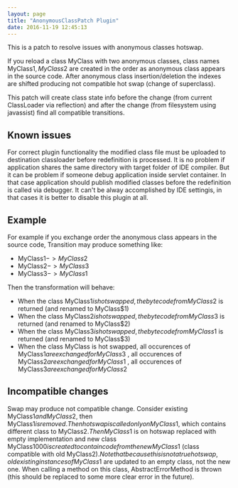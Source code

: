 ```yaml
---
layout: page
title: "AnonymousClassPatch Plugin"
date: 2016-11-19 12:45:13
---
```

This is a patch to resolve issues with anonymous classes hotswap.

If you reload a class MyClass with two anonymous classes, class names MyClass$1, MyClass$2 are created
in the order as anonymous class appears in the source code.
After anonymous class insertion/deletion the indexes are shifted producing not compatible hot swap
(change of superclass).

This patch will create class state info before the change (from current ClassLoader via reflection) and
after the change (from filesystem using javassist) find all compatible transitions.

Known issues
---------------
For correct plugin functionality the modified class file must be uploaded to destination classloader before
redefinition is processed. It is no problem if application shares the same directory with target folder of
IDE compiler. But it can be problem if someone debug application inside servlet container. In that case
application should publish modified classes before the redefinition is called via debugger. It can't be
alway accomplished by IDE settingis, in that cases it is better to disable this plugin at all.

Example
-------
For example if you exchange order the anonymous class appears in the source code, Transition may
produce something like:

* MyClass$1 -> MyClass$2
* MyClass$2 -> MyClass$3
* MyClass$3 -> MyClass$1


Then the transformation will behave:

* When the class MyClass$1 is hot swapped, the bytecode from MyClass$2 is returned (and renamed to MyClass$1)
* When the class MyClass$2 is hot swapped, the bytecode from MyClass$3 is returned (and renamed to MyClass$2)
* When the class MyClass$3 is hot swapped, the bytecode from MyClass$1 is returned (and renamed to MyClass$3)
* When the class MyClass is hot swapped, all occurences of MyClass$1 are exchanged for MyClass$3
                          , all occurences of MyClass$2 are exchanged for MyClass$1
                          , all occurences of MyClass$3 are exchanged for MyClass$2


Incompatible changes
----------------------
Swap may produce  not compatible change. Consider existing MyClass$1 and MyClass$2, then MyClass$1
is removed. Then hotswap is called only on MyClass$1, which contains different class to MyClass$2. Then
MyClass$1 is on hotswap replaced with empty implementation and new class MyClass$1000 is created to
contain code from the new MyClass$1 (class compatible with old MyClass$2). Note that because this is not
a true hotswap, old existing instances of MyClass$1 are updated to an empty class, not the new one.
When calling a method on this class, AbstractErrorMethod is thrown (this should be replaced to some
more clear error in the future).
